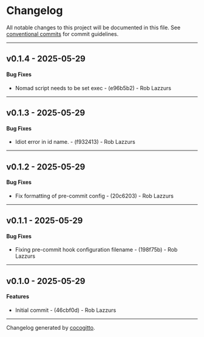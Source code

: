 # Changelog
All notable changes to this project will be documented in this file. See [conventional commits](https://www.conventionalcommits.org/) for commit guidelines.

- - -
## v0.1.4 - 2025-05-29
#### Bug Fixes
- Nomad script needs to be set exec - (e96b5b2) - Rob Lazzurs

- - -

## v0.1.3 - 2025-05-29
#### Bug Fixes
- Idiot error in id name. - (f932413) - Rob Lazzurs

- - -

## v0.1.2 - 2025-05-29
#### Bug Fixes
- Fix formatting of pre-commit config - (20c6203) - Rob Lazzurs

- - -

## v0.1.1 - 2025-05-29
#### Bug Fixes
- Fixing pre-commit hook configuration filename - (198f75b) - Rob Lazzurs

- - -

## v0.1.0 - 2025-05-29
#### Features
- Initial commit - (46cbf0d) - Rob Lazzurs

- - -

Changelog generated by [cocogitto](https://github.com/cocogitto/cocogitto).